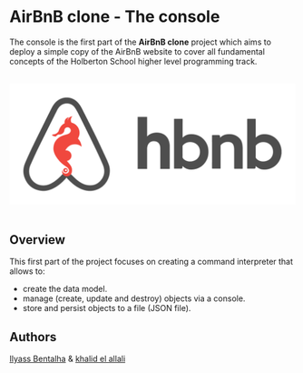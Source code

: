# AirBnB clone - The console

The console is the first part of the **AirBnB clone** project which aims to deploy a simple copy of the AirBnB website to cover all fundamental concepts of the Holberton School higher level programming track.

<br>

<div align=center>
    <img
    style="text-align:center"
    src="https://raw.githubusercontent.com/coding-max/hbtn_config/main/assets/hbnb.png"
    alt="holbertonbnb"/>
</div>

<br>

## Overview

This first part of the project focuses on creating a command interpreter that allows to:
- create the data model.
- manage (create, update and destroy) objects via a console.
- store and persist objects to a file (JSON file).


## Authors

[Ilyass Bentalha](https://www.linkedin.com/in/ilyass-bentalha/) & [khalid el allali](https://www.linkedin.com/in/khalid-el-allali-025298291/)
